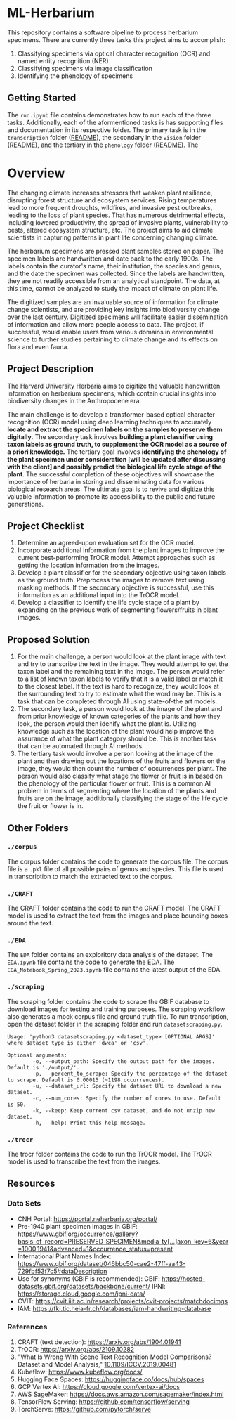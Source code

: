 # ML-Herbarium

This repository contains a software pipeline to process herbarium specimens. There are currently three tasks this project aims to accomplish:
1. Classifying specimens via optical character recognition (OCR) and named entity recognition (NER)
2. Classifying specimens via image classification
3. Identifying the phenology of specimens

## Getting Started
The `run.ipynb` file contains demonstrates how to run each of the three tasks. Additionally, each of the aformentioned tasks is has supporting files and documentation in its respective folder. The primary task is in the `transcription` folder ([README](./transcription/ReadMe.md)), the secondary in the `vision` folder ([README](./vision/README.md)), and the tertiary in the `phenology` folder ([README](./phenology/README.md)). The 

# Overview
 
The changing climate increases stressors that weaken plant resilience, disrupting forest structure and ecosystem services. Rising temperatures lead to more frequent droughts, wildfires, and invasive pest outbreaks, leading to the loss of plant species. That has numerous detrimental effects, including lowered productivity, the spread of invasive plants, vulnerability to pests, altered ecosystem structure, etc. The project aims to aid climate scientists in capturing patterns in plant life concerning changing climate.

The herbarium specimens are pressed plant samples stored on paper. The specimen labels are handwritten and date back to the early 1900s. The labels contain the curator's name, their institution, the species and genus, and the date the specimen was collected. Since the labels are handwritten, they are not readily accessible from an analytical standpoint. The data, at this time, cannot be analyzed to study the impact of climate on plant life.

The digitized samples are an invaluable source of information for climate change scientists, and are providing key insights into biodiversity change over the last century. Digitized specimens will facilitate easier dissemination of information and allow more people access to data. The project, if successful, would enable users from various domains in environmental science to further studies pertaining to climate change and its effects on flora and even fauna.


## Project Description

The Harvard University Herbaria aims to digitize the valuable handwritten information on herbarium specimens, which contain crucial insights into biodiversity changes in the Anthropocene era. 

The main challenge is to develop a transformer-based optical character recognition (OCR) model using deep learning techniques to accurately **locate and extract the specimen labels on the samples to preserve them digitally**. The secondary task involves **building a plant classifier using taxon labels as ground truth, to supplement the OCR model as a source of a priori knowledge.** The tertiary goal involves **identifying the phenology of the plant specimen under consideration [will be updated after discussing with the client] and possibly predict the biological life cycle stage of the plant**. The successful completion of these objectives will showcase the importance of herbaria in storing and disseminating data for various biological research areas. The ultimate goal is to revive and digitize this valuable information to promote its accessibility to the public and future generations.



## Project Checklist

1. Determine an agreed-upon evaluation set for the OCR model.
2. Incorporate additional information from the plant images to improve the current best-performing TrOCR model. Attempt approaches such as getting the location information from the images.
3. Develop a plant classifier for the secondary objective using taxon labels as the ground truth. Preprocess the images to remove text using masking methods. If the secondary objective is successful, use this information as an additional input into the TrOCR model.
4. Develop a classifier to identify the life cycle stage of a plant by expanding on the previous work of segmenting flowers/fruits in plant images.




## Proposed Solution

1. For the main challenge, a person would look at the plant image with text and try to transcribe the text in the image. They would attempt to get the taxon label and the remaining text in the image. The person would refer to a list of known taxon labels to verify that it is a valid label or match it to the closest label. If the text is hard to recognize, they would look at the surrounding text to try to estimate what the word may be. This is a task that can be completed through AI using state-of-the art models.
2. The secondary task, a person would look at the image of the plant and from prior knowledge of known categories of the plants and how they look, the person would then idenify what the plant is. Utilizing knowledge such as the location of the plant would help improve the assurance of what the plant category should be. This is another task that can be automated through AI methods.
3. The tertiary task would involve a person looking at the image of the plant and then drawing out the locations of the fruits and flowers on the image, they would then count the number of occurrences per plant. The person would also classify what stage the flower or fruit is in based on the phenology of the particular flower or fruit. This is a common AI problem in terms of segmenting where the location of the plants and fruits are on the image, additionally classifying the stage of the life cycle the fruit or flower is in.

## Other Folders
### `./corpus`
The corpus folder contains the code to generate the corpus file. The corpus file is a `.pkl` file of all possible pairs of genus and species. This file is used in transcription to match the extracted text to the corpus.

### `./CRAFT`
The CRAFT folder contains the code to run the CRAFT model. The CRAFT model is used to extract the text from the images and place bounding boxes around the text.

### `./EDA`
The `EDA` folder contains an exploritory data analysis of the dataset. The `EDA.ipynb` file contains the code to generate the EDA. The `EDA_Notebook_Spring_2023.ipynb` file contains the latest output of the EDA.

### `./scraping`
The scraping folder contains the code to scrape the GBIF database to download images for testing and training purposes. The scraping workflow also generates a mock corpus file and ground truth file.
To run transcription, open the dataset folder in the scraping folder and run `datasetscraping.py`.
```
Usage: 'python3 datasetscraping.py <dataset_type> [OPTIONAL ARGS]' where dataset_type is either 'dwca' or 'csv'.

Optional arguments:
        -o, --output_path: Specify the output path for the images. Default is './output/'.
        -p, --percent_to_scrape: Specify the percentage of the dataset to scrape. Default is 0.00015 (~1198 occurrences).
        -u, --dataset_url: Specify the dataset URL to download a new dataset.
        -c, --num_cores: Specify the number of cores to use. Default is 50.
        -k, --keep: Keep current csv dataset, and do not unzip new dataset.
        -h, --help: Print this help message.
```

### `./trocr`
The trocr folder contains the code to run the TrOCR model. The TrOCR model is used to transcribe the text from the images.

## Resources

### Data Sets

* CNH Portal: https://portal.neherbaria.org/portal/ 
* Pre-1940 plant specimen images in GBIF: https://www.gbif.org/occurrence/gallery?basis_of_record=PRESERVED_SPECIMEN&media_ty[…]axon_key=6&year=1000,1941&advanced=1&occurrence_status=present  
* International Plant Names Index: https://www.gbif.org/dataset/046bbc50-cae2-47ff-aa43-729fbf53f7c5#dataDescription
* Use for synonyms (GBIF is recommended):
GBIF: https://hosted-datasets.gbif.org/datasets/backbone/current/
IPNI:  https://storage.cloud.google.com/ipni-data/
* CVIT: https://cvit.iiit.ac.in/research/projects/cvit-projects/matchdocimgs
* IAM: https://fki.tic.heia-fr.ch/databases/iam-handwriting-database


### References

1. CRAFT (text detection): https://arxiv.org/abs/1904.01941
2. TrOCR: https://arxiv.org/abs/2109.10282
3. "What Is Wrong With Scene Text Recognition Model Comparisons? Dataset and Model Analysis," [10.1109/ICCV.2019.00481](https://doi.org/10.1109/ICCV.2019.00481)
4. Kubeflow: https://www.kubeflow.org/docs/
5. Hugging Face Spaces: https://huggingface.co/docs/hub/spaces
6. GCP Vertex AI: https://cloud.google.com/vertex-ai/docs
7. AWS SageMaker: https://docs.aws.amazon.com/sagemaker/index.html
8. TensorFlow Serving: https://github.com/tensorflow/serving
9. TorchServe: https://github.com/pytorch/serve
